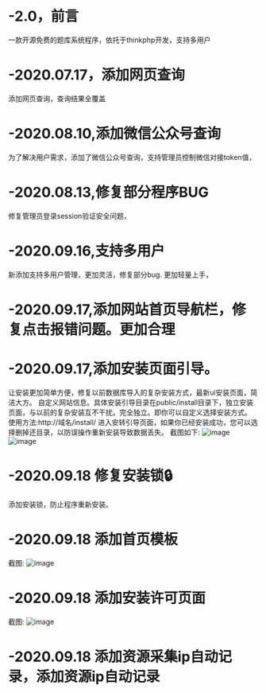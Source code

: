 # -2.0，前言
一款开源免费的题库系统程序，依托于thinkphp开发，支持多用户
# -2020.07.17，添加网页查询
添加网页查询，查询结果全覆盖
# -2020.08.10,添加微信公众号查询
为了解决用户需求，添加了微信公众号查询，支持管理员控制微信对接token值，
# -2020.08.13,修复部分程序BUG
修复管理员登录session验证安全问题，
# -2020.09.16,支持多用户
新添加支持多用户管理，更加灵活，修复部分bug.
更加轻量上手，
# -2020.09.17,添加网站首页导航栏，修复点击报错问题。更加合理
# -2020.09.17,添加安装页面引导。
让安装更加简单方便，修复以前数据库导入的复杂安装方式，最新ui安装页面，简洁大方。
自定义网站信息。具体安装引导目录在public/install目录下，独立安装页面，与以前的复杂安装互不干扰。完全独立。即你可以自定义选择安装方式。
使用方法:http://域名/install/
进入安转引导页面，如果你已经安装成功，您可以选择删掉还目录，以防误操作重新安装导致数据丢失。
截图如下:
![image](https://common-fd.zol-img.com.cn/g6/M00/07/00/ChMkKV9jhlyIJ7kSAAI0garGuZQAACbsgI2KmsAAjSZ987.jpg)
![image](https://common-fd.zol-img.com.cn/g6/M00/07/00/ChMkKV9jhnaIVSDwAAHRkkgapGQAACbsgKE0VMAAdGq816.jpg)
# -2020.09.18 修复安装锁🔒
添加安装锁，防止程序重新安装。
# -2020.09.18 添加首页模板
截图:
![image](https://common-fd.zol-img.com.cn/g6/M00/07/04/ChMkKV9kOSqIGzIRAAHeZ2QG-eoAACc1QP2lbQAAd5_795.jpg)
# -2020.09.18 添加安装许可页面
截图:
![image]()
# -2020.09.18 添加资源采集ip自动记录，添加资源ip自动记录
  
